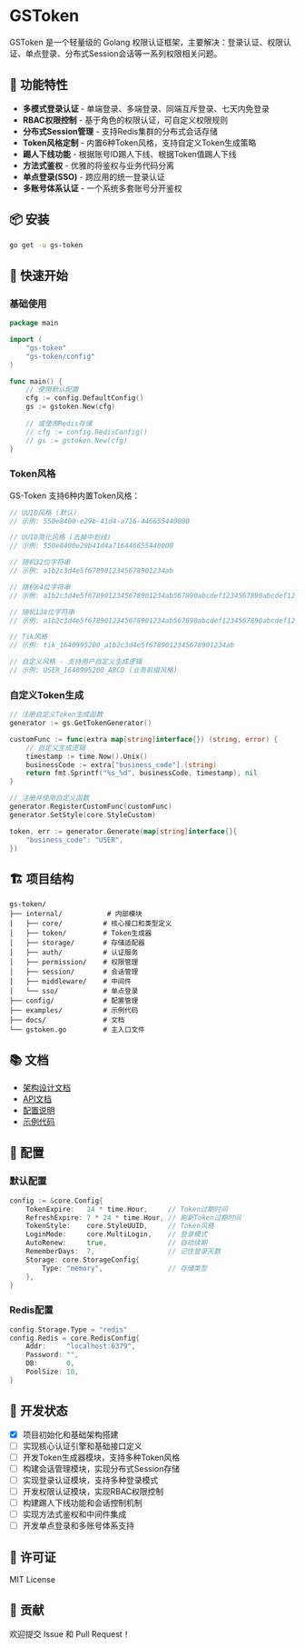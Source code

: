 # GSToken

GSToken 是一个轻量级的 Golang 权限认证框架，主要解决：登录认证、权限认证、单点登录、分布式Session会话等一系列权限相关问题。

## 🚀 功能特性

- **多模式登录认证** - 单端登录、多端登录、同端互斥登录、七天内免登录
- **RBAC权限控制** - 基于角色的权限认证，可自定义权限规则
- **分布式Session管理** - 支持Redis集群的分布式会话存储
- **Token风格定制** - 内置6种Token风格，支持自定义Token生成策略
- **踢人下线功能** - 根据账号ID踢人下线、根据Token值踢人下线
- **方法式鉴权** - 优雅的将鉴权与业务代码分离
- **单点登录(SSO)** - 跨应用的统一登录认证
- **多账号体系认证** - 一个系统多套账号分开鉴权

## 📦 安装

```bash
go get -u gs-token
```

## 🎯 快速开始

### 基础使用

```go
package main

import (
    "gs-token"
    "gs-token/config"
)

func main() {
    // 使用默认配置
    cfg := config.DefaultConfig()
    gs := gstoken.New(cfg)
    
    // 或使用Redis存储
    // cfg := config.RedisConfig()
    // gs := gstoken.New(cfg)
}
```

### Token风格

GS-Token 支持6种内置Token风格：

```go
// UUID风格 (默认)
// 示例: 550e8400-e29b-41d4-a716-446655440000

// UUID简化风格 (去掉中划线)
// 示例: 550e8400e29b41d4a716446655440000

// 随机32位字符串
// 示例: a1b2c3d4e5f6789012345678901234ab

// 随机64位字符串
// 示例: a1b2c3d4e5f6789012345678901234ab567890abcdef1234567890abcdef1234

// 随机128位字符串
// 示例: a1b2c3d4e5f6789012345678901234ab567890abcdef1234567890abcdef1234567890abcdef1234567890abcdef1234567890abcdef1234567890abcdef12

// Tik风格
// 示例: tik_1640995200_a1b2c3d4e5f6789012345678901234ab

// 自定义风格 - 支持用户自定义生成逻辑
// 示例: USER_1640995200_ABCD (业务前缀风格)
```

### 自定义Token生成

```go
// 注册自定义Token生成函数
generator := gs.GetTokenGenerator()

customFunc := func(extra map[string]interface{}) (string, error) {
    // 自定义生成逻辑
    timestamp := time.Now().Unix()
    businessCode := extra["business_code"].(string)
    return fmt.Sprintf("%s_%d", businessCode, timestamp), nil
}

// 注册并使用自定义函数
generator.RegisterCustomFunc(customFunc)
generator.SetStyle(core.StyleCustom)

token, err := generator.Generate(map[string]interface{}{
    "business_code": "USER",
})
```

## 🏗️ 项目结构

```
gs-token/
├── internal/           # 内部模块
│   ├── core/          # 核心接口和类型定义
│   ├── token/         # Token生成器
│   ├── storage/       # 存储适配器
│   ├── auth/          # 认证服务
│   ├── permission/    # 权限管理
│   ├── session/       # 会话管理
│   ├── middleware/    # 中间件
│   └── sso/           # 单点登录
├── config/            # 配置管理
├── examples/          # 示例代码
├── docs/              # 文档
└── gstoken.go         # 主入口文件
```

## 📚 文档

- [架构设计文档](docs/architecture.md)
- [API文档](docs/api.md)
- [配置说明](docs/config.md)
- [示例代码](examples/)

## 🔧 配置

### 默认配置

```go
config := &core.Config{
    TokenExpire:   24 * time.Hour,     // Token过期时间
    RefreshExpire: 7 * 24 * time.Hour, // 刷新Token过期时间
    TokenStyle:    core.StyleUUID,     // Token风格
    LoginMode:     core.MultiLogin,    // 登录模式
    AutoRenew:     true,               // 自动续期
    RememberDays:  7,                  // 记住登录天数
    Storage: core.StorageConfig{
        Type: "memory",                // 存储类型
    },
}
```

### Redis配置

```go
config.Storage.Type = "redis"
config.Redis = core.RedisConfig{
    Addr:     "localhost:6379",
    Password: "",
    DB:       0,
    PoolSize: 10,
}
```

## 🚦 开发状态

- [x] 项目初始化和基础架构搭建
- [ ] 实现核心认证引擎和基础接口定义
- [ ] 开发Token生成器模块，支持多种Token风格
- [ ] 构建会话管理模块，实现分布式Session存储
- [ ] 实现登录认证模块，支持多种登录模式
- [ ] 开发权限认证模块，实现RBAC权限控制
- [ ] 构建踢人下线功能和会话控制机制
- [ ] 实现方法式鉴权和中间件集成
- [ ] 开发单点登录和多账号体系支持

## 📄 许可证

MIT License

## 🤝 贡献

欢迎提交 Issue 和 Pull Request！